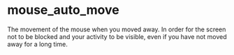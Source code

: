 # mouse_auto_move
The movement of the mouse when you moved away. In order for the screen not to be blocked and your activity to be visible, even if you have not moved away for a long time.
